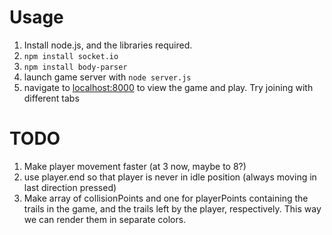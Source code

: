 # Usage
1. Install node.js, and the libraries required.
2. ``npm install socket.io``
3. ``npm install body-parser``
4. launch game server with ``node server.js``
5. navigate to [localhost:8000](https://localhost:8000) to view the game and play. Try joining with different tabs

# TODO
1. Make player movement faster (at 3 now, maybe to 8?)
2. use player.end so that player is never in idle position (always moving in last direction pressed)
3. Make array of collisionPoints and one for playerPoints containing the trails in the game, and the trails left by the player, respectively. This way we can render them in separate colors.
